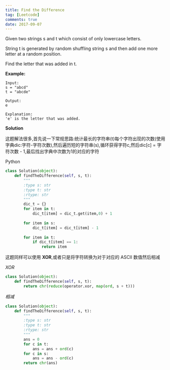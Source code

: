 ```yaml
---
title: Find the Difference
tag: [Leetcode]
comments: true
date: 2017-09-07
---
```






Given two strings s and t which consist of only lowercase letters.

String t is generated by random shuffling string s and then add one more letter at a random position.

Find the letter that was added in t.

**Example:**

```
Input:
s = "abcd"
t = "abcde"

Output:
e

Explanation:
'e' is the letter that was added.
```

**Solution**

这题解法很多,首先说一下常规思路:统计最长的字符串(t)每个字符出现的次数(使用字典dic:字符-字符次数),然后遍历短的字符串(s),循环获得字符c,然后dic[c] = 字符次数 - 1,最后找出字典中次数为1的对应的字符

Python

```python
class Solution(object):
    def findTheDifference(self, s, t):
        """
        :type s: str
        :type t: str
        :rtype: str
        """
        dic_t = {}
        for item in t:
            dic_t[item] = dic_t.get(item,0) + 1
        
        for item in s:
            dic_t[item] = dic_t[item] - 1
        
        for item in t:
            if dic_t[item] == 1:
                return item
```

这题同样可以使用 **XOR**,或者只是将字符转换为对于对应的 ASCII 数值然后相减

*XOR*

```python
class Solution(object):
    def findTheDifference(self, s, t):
        return chr(reduce(operator.xor, map(ord, s + t)))
```

*相减*

```python
class Solution(object):
    def findTheDifference(self, s, t):
        """
        :type s: str
        :type t: str
        :rtype: str
        """
        ans = 0
        for c in t:
            ans = ans + ord(c)
        for c in s:
            ans = ans - ord(c)
        return chr(ans)
```
